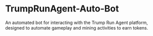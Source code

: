 # TrumpRunAgent-Auto-Bot
An automated bot for interacting with the Trump Run Agent platform, designed to automate gameplay and mining activities to earn tokens.

